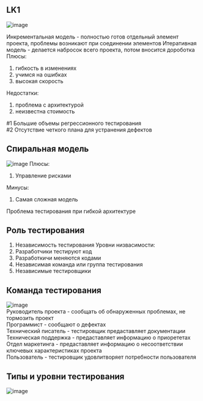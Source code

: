 LK1
---
![image](https://user-images.githubusercontent.com/97594290/213662861-13a6f38c-7c60-46a9-9baa-a04a0d7aa59c.png)</br>

Инкрементальная модель - полностью готов отдельный элемент проекта, проблемы возникают при соединении элементов
Итеративная модель - делается набросок всего проекта, потом вносится дороботка 
Плюсы:
1. гибкость в изменениях
2. учимся на ошибках
3. высокая скорость

Недостатки: 
1. проблема с архитектурой
2. неизвестна стоимость

#1 Большие объемы регрессионного тестирования</br>
#2 Отсутствие четкого плана для устранения дефектов</br>


Спиральная модель
---
![image](https://user-images.githubusercontent.com/97594290/213664607-fbbdf3c7-15ec-43c5-a5ec-4ac2afd5fd2c.png)
Плюсы:
1. Управление рисками

Минусы:
1. Самая сложная модель

Проблема тестирования при гибкой архитектуре

Роль тестирования
---
1. Независимость тестирования 
Уровни низвасимости:
1. Разработчики тестируют код
2. Разработкичи меняются кодами
3. Независимая команда или группа тестирования
4. Независимые тестировщики 

Команда тестирования
---
![image](https://user-images.githubusercontent.com/97594290/213667228-111c0b28-5963-4027-96e4-c961ed9f9d0d.png)</br>
Руководитель проекта - сообщать об обнаруженных проблемах, не тормозить проект</br>
Программист - сообщают о дефектах</br>
Технический писатель - тестировщик предаставляет документации</br>
Техническая поддержка - предаставляет информацию о приорететах</br>
Отдел маркетинга - предаставляет информацию о несоответствии ключевых характеристиках проекта</br>
Пользователь - тестировщик удовлитворяет потребности пользователя</br>

Типы и уровни тестирования
---
![image](https://user-images.githubusercontent.com/97594290/213669713-f197d0ae-89d2-4ce1-bd55-77874d54b462.png)


